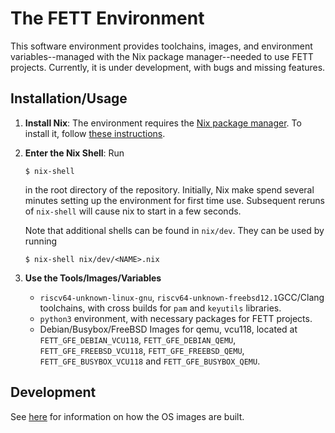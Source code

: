 # The FETT Environment

This software environment provides toolchains, images, and environment variables--managed with the Nix package manager--needed to use FETT projects. Currently, it is under development, with bugs and missing features.

## Installation/Usage

1. **Install Nix**: The environment requires the [Nix package manager](https://nixos.org/nix/).  To
   install it, follow [these instructions](https://nixos.org/nix/manual/#sect-multi-user-installation).

2. **Enter the Nix Shell**: Run

   ```
   $ nix-shell
   ```

   in the root directory of the repository. Initially, Nix make spend several minutes setting up the environment for first time use. Subsequent reruns of `nix-shell` will cause nix to start in a few seconds.

   Note that additional shells can be found in `nix/dev`. They can be used by running

   ```
   $ nix-shell nix/dev/<NAME>.nix
   ```

3. **Use the Tools/Images/Variables**
   * `riscv64-unknown-linux-gnu`, `riscv64-unknown-freebsd12.1`GCC/Clang toolchains, with cross builds for `pam` and `keyutils` libraries.
   * `python3` environment, with necessary packages for FETT projects.
   * Debian/Busybox/FreeBSD Images for qemu, vcu118, located at `FETT_GFE_DEBIAN_VCU118`, `FETT_GFE_DEBIAN_QEMU`, `FETT_GFE_FREEBSD_VCU118`, `FETT_GFE_FREEBSD_QEMU`, `FETT_GFE_BUSYBOX_VCU118` and `FETT_GFE_BUSYBOX_QEMU`.

## Development

See [here](./IMAGES.md) for information on how the OS images are built.
